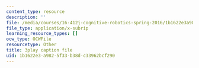 ```yaml
---
content_type: resource
description: ''
file: /media/courses/16-412j-cognitive-robotics-spring-2016/1b1622e3a9825f33b38dc33962bcf290_Tmhe33f9mWA.vtt
file_type: application/x-subrip
learning_resource_types: []
ocw_type: OCWFile
resourcetype: Other
title: 3play caption file
uid: 1b1622e3-a982-5f33-b38d-c33962bcf290
---
```

